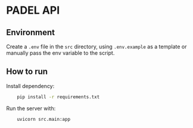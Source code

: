 # PADEL API

## Environment
Create a `.env` file in the `src` directory, using `.env.example` as a template or manually pass the env variable to the script.

## How to run
Install dependency:
```bash
    pip install -r requirements.txt
```

Run the server with:
```bash
    uvicorn src.main:app
```